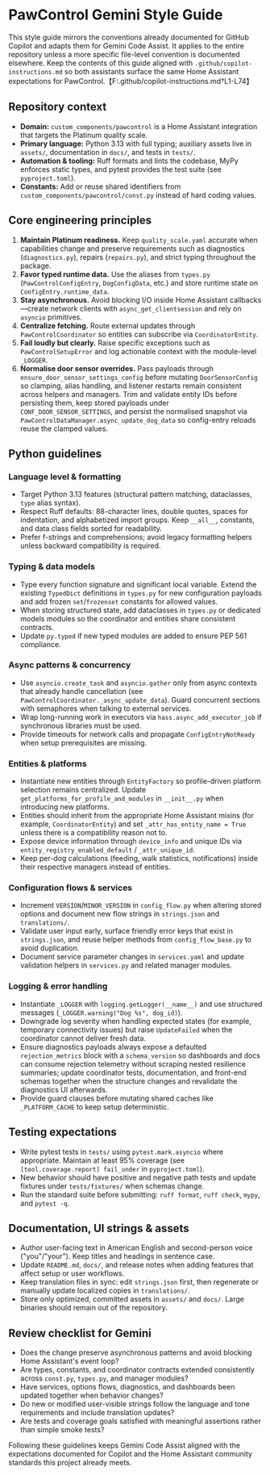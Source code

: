 # PawControl Gemini Style Guide

This style guide mirrors the conventions already documented for GitHub Copilot and adapts them for Gemini Code Assist. It
applies to the entire repository unless a more specific file-level convention is documented elsewhere. Keep the contents of
this guide aligned with `.github/copilot-instructions.md` so both assistants surface the same Home Assistant expectations for
PawControl.【F:.github/copilot-instructions.md†L1-L74】

## Repository context
- **Domain:** `custom_components/pawcontrol` is a Home Assistant integration that targets the Platinum quality scale.
- **Primary language:** Python 3.13 with full typing; auxiliary assets live in `assets/`, documentation in `docs/`, and tests in
  `tests/`.
- **Automation & tooling:** Ruff formats and lints the codebase, MyPy enforces static types, and pytest provides the test suite
  (see `pyproject.toml`).
- **Constants:** Add or reuse shared identifiers from `custom_components/pawcontrol/const.py` instead of hard coding values.

## Core engineering principles
1. **Maintain Platinum readiness.** Keep `quality_scale.yaml` accurate when capabilities change and preserve requirements such as
   diagnostics (`diagnostics.py`), repairs (`repairs.py`), and strict typing throughout the package.
2. **Favor typed runtime data.** Use the aliases from `types.py` (`PawControlConfigEntry`, `DogConfigData`, etc.) and store
   runtime state on `ConfigEntry.runtime_data`.
3. **Stay asynchronous.** Avoid blocking I/O inside Home Assistant callbacks—create network clients with
   `async_get_clientsession` and rely on `asyncio` primitives.
4. **Centralize fetching.** Route external updates through `PawControlCoordinator` so entities can subscribe via
   `CoordinatorEntity`.
5. **Fail loudly but clearly.** Raise specific exceptions such as `PawControlSetupError` and log actionable context with the
   module-level `_LOGGER`.
6. **Normalise door sensor overrides.** Pass payloads through `ensure_door_sensor_settings_config` before mutating
   `DoorSensorConfig` so clamping, alias handling, and listener restarts remain consistent across helpers and managers. Trim
   and validate entity IDs before persisting them, keep stored payloads under `CONF_DOOR_SENSOR_SETTINGS`, and persist the
   normalised snapshot via `PawControlDataManager.async_update_dog_data` so config-entry reloads reuse the clamped values.

## Python guidelines
### Language level & formatting
- Target Python 3.13 features (structural pattern matching, dataclasses, `type` alias syntax).
- Respect Ruff defaults: 88-character lines, double quotes, spaces for indentation, and alphabetized import groups. Keep
  `__all__`, constants, and data class fields sorted for readability.
- Prefer f-strings and comprehensions; avoid legacy formatting helpers unless backward compatibility is required.

### Typing & data models
- Type every function signature and significant local variable. Extend the existing `TypedDict` definitions in `types.py` for new
  configuration payloads and add frozen `set`/`frozenset` constants for allowed values.
- When storing structured state, add dataclasses in `types.py` or dedicated models modules so the coordinator and entities share
  consistent contracts.
- Update `py.typed` if new typed modules are added to ensure PEP 561 compliance.

### Async patterns & concurrency
- Use `asyncio.create_task` and `asyncio.gather` only from async contexts that already handle cancellation (see
  `PawControlCoordinator._async_update_data`). Guard concurrent sections with semaphores when talking to external services.
- Wrap long-running work in executors via `hass.async_add_executor_job` if synchronous libraries must be used.
- Provide timeouts for network calls and propagate `ConfigEntryNotReady` when setup prerequisites are missing.

### Entities & platforms
- Instantiate new entities through `EntityFactory` so profile-driven platform selection remains centralized. Update
  `get_platforms_for_profile_and_modules` in `__init__.py` when introducing new platforms.
- Entities should inherit from the appropriate Home Assistant mixins (for example, `CoordinatorEntity`) and set
  `_attr_has_entity_name = True` unless there is a compatibility reason not to.
- Expose device information through `device_info` and unique IDs via `entity_registry_enabled_default` / `_attr_unique_id`.
- Keep per-dog calculations (feeding, walk statistics, notifications) inside their respective managers instead of entities.

### Configuration flows & services
- Increment `VERSION`/`MINOR_VERSION` in `config_flow.py` when altering stored options and document new flow strings in
  `strings.json` and `translations/`.
- Validate user input early, surface friendly error keys that exist in `strings.json`, and reuse helper methods from
  `config_flow_base.py` to avoid duplication.
- Document service parameter changes in `services.yaml` and update validation helpers in `services.py` and related manager
  modules.

### Logging & error handling
- Instantiate `_LOGGER` with `logging.getLogger(__name__)` and use structured messages (`_LOGGER.warning("Dog %s", dog_id)`).
- Downgrade log severity when handling expected states (for example, temporary connectivity issues) but raise `UpdateFailed`
  when the coordinator cannot deliver fresh data.
- Ensure diagnostics payloads always expose a defaulted `rejection_metrics` block
  with a `schema_version` so dashboards and docs can consume rejection telemetry
  without scraping nested resilience summaries; update coordinator tests,
  documentation, and front-end schemas together when the structure changes and
  revalidate the diagnostics UI afterwards.
- Provide guard clauses before mutating shared caches like `_PLATFORM_CACHE` to keep setup deterministic.

## Testing expectations
- Write pytest tests in `tests/` using `pytest.mark.asyncio` where appropriate. Maintain at least 95% coverage (see
  `[tool.coverage.report] fail_under` in `pyproject.toml`).
- New behavior should have positive and negative path tests and update fixtures under `tests/fixtures/` when schemas change.
- Run the standard suite before submitting: `ruff format`, `ruff check`, `mypy`, and `pytest -q`.

## Documentation, UI strings & assets
- Author user-facing text in American English and second-person voice ("you"/"your"). Keep titles and headings in sentence case.
- Update `README.md`, `docs/`, and release notes when adding features that affect setup or user workflows.
- Keep translation files in sync: edit `strings.json` first, then regenerate or manually update localized copies in
  `translations/`.
- Store only optimized, committed assets in `assets/` and `docs/`. Large binaries should remain out of the repository.

## Review checklist for Gemini
- Does the change preserve asynchronous patterns and avoid blocking Home Assistant's event loop?
- Are types, constants, and coordinator contracts extended consistently across `const.py`, `types.py`, and manager modules?
- Have services, options flows, diagnostics, and dashboards been updated together when behavior changes?
- Do new or modified user-visible strings follow the language and tone requirements and include translation updates?
- Are tests and coverage goals satisfied with meaningful assertions rather than simple smoke tests?

Following these guidelines keeps Gemini Code Assist aligned with the expectations documented for Copilot and the Home Assistant
community standards this project already meets.
